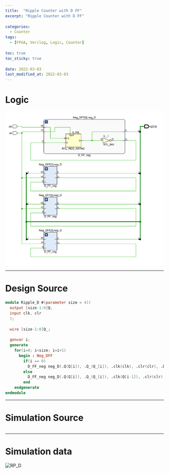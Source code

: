 ```yaml
---
title:  "Ripple Counter with D FF"
excerpt: "Ripple Counter with D FF"

categories:
  - Counter
tags:
  - [FPGA, Verilog, Logic, Counter]

toc: true
toc_sticky: true

date: 2022-03-03
last_modified_at: 2022-03-03
---
```


# Logic

![RP_D](/images/2022-03-03-RP_D/logic.png)

---

# Design Source

```verilog
module Ripple_D #(parameter size = 4)(
  output [size-1:0]Q,
  input clk, clr
  );
    
  wire [size-1:0]Q_;
 
  genvar i;
  generate
    for(i=0; i<size; i=i+1)
      begin : Neg_DFF
        if(i == 0)
          D_FF_neg neg_D(.Q(Q[i]), .Q_(Q_[i]), .clk(clk), .clr(clr), .D(Q_[i]));
        else
          D_FF_neg neg_D(.Q(Q[i]), .Q_(Q_[i]), .clk(Q[i-1]), .clr(clr), .D(Q_[i]));
        end
    endgenerate  
endmodule
```
---

# Simulation Source

```verilog
```
---

# Simulation data

![RP_D](/images/2022-01-31-RP_D/tb.png)